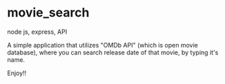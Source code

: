 # movie_search
node js, express, API

A simple application that utilizes "OMDb API" (which is open movie database), where you can search release date of that movie, by typing it's name.

Enjoy!!
